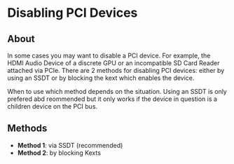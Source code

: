 # Disabling PCI Devices

## About
In some cases you may want to disable a PCI device. For example, the HDMI Audio Device of a discrete GPU or an incompatible SD Card Reader attached via PCIe. There are 2 methods for disabling PCI devices: either by using an SSDT or by blocking the kext which enables the device.

When to use which method depends on the situation. Using an SSDT is only prefered abd reommended but it only works if the device in question is a children device on the PCI bus.

## Methods

- **Method 1**: via SSDT (recommended)
- **Method 2**: by blocking Kexts
